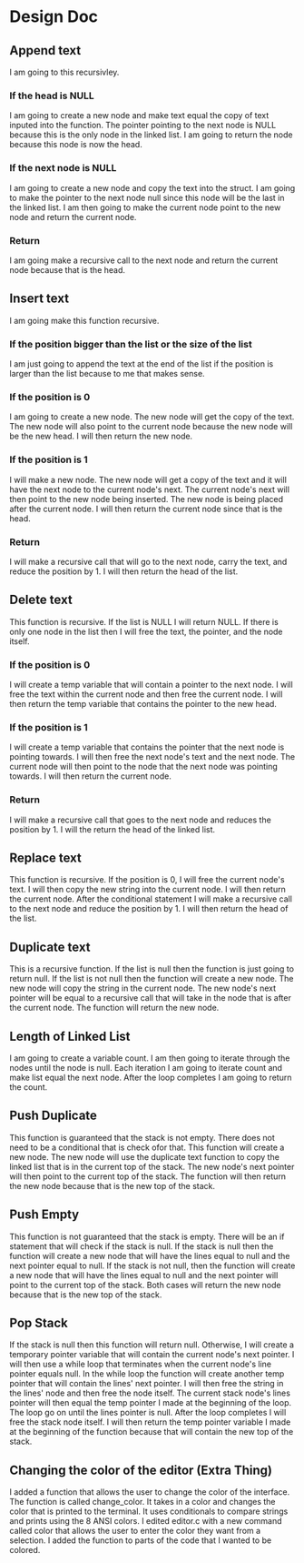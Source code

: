 # Design Doc

## Append text
I am going to this recursivley. 
### If the head is NULL
I am going to create a new node and make text equal the copy of text inputed into the function. The pointer pointing to the next node is NULL because this is the only node in the linked list. I am going to return the node because this node is now the head. 
### If the next node is NULL
I am going to create a new node and copy the text into the struct. I am going to make the pointer to the next node null since this node will be the last in the linked list. I am then going to make the current node point to the new node and return the current node. 
### Return
I am going make a recursive call to the next node and return the current node because that is the head.
 
## Insert text
I am going make this function recursive. 
### If the position bigger than the list or the size of the list
I am just going to append the text at the end of the list if the position is larger than the list because to me that makes sense. 
### If the position is 0
I am going to create a new node. The new node will get the copy of the text. The new node will also point to the current node because the new node will be the new head. I will then return the new node. 
### If the position is 1
I will make a new node. The new node will get a copy of the text and it will have the next node to the current node's next. The current node's next will then point to the new node being inserted. The new node is being placed after the current node. I will then return the current node since that is the head. 
### Return
I will make a recursive call that will go to the next node, carry the text, and reduce the position by 1.
I will then return the head of the list. 

## Delete text
This function is recursive.
If the list is NULL I will return NULL. If there is only one node in the list then I will free the text, the pointer, and the node itself.
### If the position is 0
I will create a temp variable that will contain a pointer to the next node. I will free the text within the current node and then free the current node. I will then return the temp variable that contains the pointer to the new head.
### If the position is 1
I will create a temp variable that contains the pointer that the next node is pointing towards. I will then free the next node's text and the next node. The current node will then point to the node that the next node was pointing towards. I will then return the current node.
### Return
I will make a recursive call that goes to the next node and reduces the position by 1. I will the return the head of the linked list.

## Replace text
This function is recursive.
If the position is 0, I will free the current node's text. I will then copy the new string into the current node. I will then return the current node. 
After the conditional statement I will make a recursive call to the next node and reduce the position by 1. I will then return the head of the list.

## Duplicate text
This is a recursive function. If the list is null then the function is just going to return null. If the list is not null then the function will create a new node. The new node will copy the string in the current node. The new node's next pointer will be equal to a recursive call that will take in the node that is after the current node. The function will return the new node. 

## Length of Linked List
I am going to create a variable count. I am then going to iterate through the nodes until the node is null. Each iteration I am going to iterate count and make list equal the next node.
After the loop completes I am going to return the count.

## Push Duplicate
This function is guaranteed that the stack is not empty. There does not need to be a conditional that is check ofor that. This function will create a new node. The new node will use the duplicate text function to copy the linked list that is in the current top of the stack. The new node's next pointer will then point to the current top of the stack. The function will then return the new node because that is the new top of the stack. 

## Push Empty
This function is not guaranteed that the stack is empty. There will be an if statement that will check if the stack is null. If the stack is null then the function will create a new node that will have the lines equal to null and the next pointer equal to null. If the stack is not null, then the function will create a new node that will have the lines equal to null and the next pointer will point to the current top of the stack. Both cases will return the new node because that is the new top of the stack. 

## Pop Stack
If the stack is null then this function will return null. Otherwise, I will create a temporary pointer variable that will contain the current node's next pointer. I will then use a while loop that terminates when the current node's line pointer equals null. In the while loop the function will create another temp pointer that will contain the lines' next pointer. I will then free the string in the lines' node and then free the node itself. The current stack node's lines pointer will then equal the temp pointer I made at the beginning of the loop. The loop go on until the lines pointer is null. After the loop completes I will free the stack node itself. I will then return the temp pointer variable I made at the beginning of the function because that will contain the new top of the stack.  

## Changing the color of the editor (Extra Thing)
I added a function that allows the user to change the color of the interface. The function is called change_color. It takes in a color and changes the color that is printed to the terminal. It uses conditionals to compare strings and prints using the 8 ANSI colors. I edited editor.c with a new command called color that allows the user to enter the color they want from a selection. I added the function to parts of the code that I wanted to be colored.  
